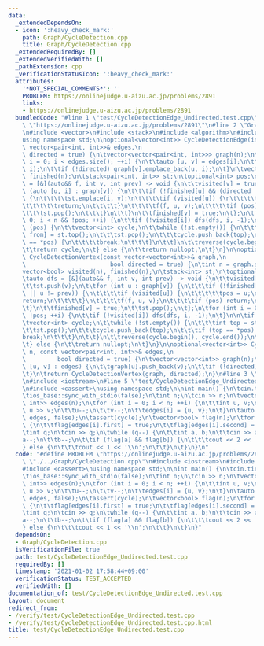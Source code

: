 ```yaml
---
data:
  _extendedDependsOn:
  - icon: ':heavy_check_mark:'
    path: Graph/CycleDetection.cpp
    title: Graph/CycleDetection.cpp
  _extendedRequiredBy: []
  _extendedVerifiedWith: []
  _pathExtension: cpp
  _verificationStatusIcon: ':heavy_check_mark:'
  attributes:
    '*NOT_SPECIAL_COMMENTS*': ''
    PROBLEM: https://onlinejudge.u-aizu.ac.jp/problems/2891
    links:
    - https://onlinejudge.u-aizu.ac.jp/problems/2891
  bundledCode: "#line 1 \"test/CycleDetectionEdge_Undirected.test.cpp\"\n#define PROBLEM\
    \ \"https://onlinejudge.u-aizu.ac.jp/problems/2891\"\n#line 2 \"Graph/CycleDetection.cpp\"\
    \n#include <vector>\n#include <stack>\n#include <algorithm>\n#include <optional>\n\
    using namespace std;\n\noptional<vector<int>> CycleDetectionEdge(int n, const\
    \ vector<pair<int, int>>& edges,\n                                         bool\
    \ directed = true) {\n\tvector<vector<pair<int, int>>> graph(n);\n\tfor (size_t\
    \ i = 0; i < edges.size(); ++i) {\n\t\tauto [u, v] = edges[i];\n\t\tgraph[u].emplace_back(v,\
    \ i);\n\t\tif (!directed) graph[v].emplace_back(u, i);\n\t}\n\tvector<bool> visited(n),\
    \ finished(n);\n\tstack<pair<int, int>> st;\n\toptional<int> pos;\n\tauto dfs\
    \ = [&](auto&& f, int v, int prev) -> void {\n\t\tvisited[v] = true;\n\t\tfor\
    \ (auto [u, i] : graph[v]) {\n\t\t\tif (!finished[u] && (directed || u != prev))\
    \ {\n\t\t\t\tst.emplace(i, v);\n\t\t\t\tif (visited[u]) {\n\t\t\t\t\tpos = u;\n\
    \t\t\t\t\treturn;\n\t\t\t\t}\n\t\t\t\tf(f, u, v);\n\t\t\t\tif (pos) return;\n\t\
    \t\t\tst.pop();\n\t\t\t}\n\t\t}\n\t\tfinished[v] = true;\n\t};\n\tfor (int i =\
    \ 0; i < n && !pos; ++i) {\n\t\tif (!visited[i]) dfs(dfs, i, -1);\n\t}\n\n\tif\
    \ (pos) {\n\t\tvector<int> cycle;\n\t\twhile (!st.empty()) {\n\t\t\tauto [top,\
    \ from] = st.top();\n\t\t\tst.pop();\n\t\t\tcycle.push_back(top);\n\t\t\tif (from\
    \ == *pos) {\n\t\t\t\tbreak;\n\t\t\t}\n\t\t}\n\t\treverse(cycle.begin(), cycle.end());\n\
    \t\treturn cycle;\n\t} else {\n\t\treturn nullopt;\n\t}\n}\n\noptional<vector<int>>\
    \ CycleDetectionVertex(const vector<vector<int>>& graph,\n                   \
    \                        bool directed = true) {\n\tint n = graph.size();\n\t\
    vector<bool> visited(n), finished(n);\n\tstack<int> st;\n\toptional<int> pos;\n\
    \tauto dfs = [&](auto&& f, int v, int prev) -> void {\n\t\tvisited[v] = true;\n\
    \t\tst.push(v);\n\t\tfor (int u : graph[v]) {\n\t\t\tif (!finished[u] && (directed\
    \ || u != prev)) {\n\t\t\t\tif (visited[u]) {\n\t\t\t\t\tpos = u;\n\t\t\t\t\t\
    return;\n\t\t\t\t}\n\t\t\t\tf(f, u, v);\n\t\t\t\tif (pos) return;\n\t\t\t}\n\t\
    \t}\n\t\tfinished[v] = true;\n\t\tst.pop();\n\t};\n\tfor (int i = 0; i < n &&\
    \ !pos; ++i) {\n\t\tif (!visited[i]) dfs(dfs, i, -1);\n\t}\n\n\tif (pos) {\n\t\
    \tvector<int> cycle;\n\t\twhile (!st.empty()) {\n\t\t\tint top = st.top();\n\t\
    \t\tst.pop();\n\t\t\tcycle.push_back(top);\n\t\t\tif (top == *pos) {\n\t\t\t\t\
    break;\n\t\t\t}\n\t\t}\n\t\treverse(cycle.begin(), cycle.end());\n\t\treturn cycle;\n\
    \t} else {\n\t\treturn nullopt;\n\t}\n}\n\noptional<vector<int>> CycleDetectionVertex(int\
    \ n, const vector<pair<int, int>>& edges,\n                                  \
    \         bool directed = true) {\n\tvector<vector<int>> graph(n);\n\tfor (auto\
    \ [u, v] : edges) {\n\t\tgraph[u].push_back(v);\n\t\tif (!directed) graph[v].push_back(u);\n\
    \t}\n\treturn CycleDetectionVertex(graph, directed);\n}\n#line 3 \"test/CycleDetectionEdge_Undirected.test.cpp\"\
    \n#include <iostream>\n#line 5 \"test/CycleDetectionEdge_Undirected.test.cpp\"\
    \n#include <cassert>\nusing namespace std;\n\nint main() {\n\tcin.tie(nullptr);\n\
    \tios_base::sync_with_stdio(false);\n\tint n;\n\tcin >> n;\n\tvector<pair<int,\
    \ int>> edges(n);\n\tfor (int i = 0; i < n; ++i) {\n\t\tint u, v;\n\t\tcin >>\
    \ u >> v;\n\t\tu--;\n\t\tv--;\n\t\tedges[i] = {u, v};\n\t}\n\tauto cycle = CycleDetectionEdge(n,\
    \ edges, false);\n\tassert(cycle);\n\tvector<bool> flag(n);\n\tfor (int i : *cycle)\
    \ {\n\t\tflag[edges[i].first] = true;\n\t\tflag[edges[i].second] = true;\n\t}\n\
    \tint q;\n\tcin >> q;\n\twhile (q--) {\n\t\tint a, b;\n\t\tcin >> a >> b;\n\t\t\
    a--;\n\t\tb--;\n\t\tif (flag[a] && flag[b]) {\n\t\t\tcout << 2 << '\\n';\n\t\t\
    } else {\n\t\t\tcout << 1 << '\\n';\n\t\t}\n\t}\n}\n"
  code: "#define PROBLEM \"https://onlinejudge.u-aizu.ac.jp/problems/2891\"\n#include\
    \ \"./../Graph/CycleDetection.cpp\"\n#include <iostream>\n#include <vector>\n\
    #include <cassert>\nusing namespace std;\n\nint main() {\n\tcin.tie(nullptr);\n\
    \tios_base::sync_with_stdio(false);\n\tint n;\n\tcin >> n;\n\tvector<pair<int,\
    \ int>> edges(n);\n\tfor (int i = 0; i < n; ++i) {\n\t\tint u, v;\n\t\tcin >>\
    \ u >> v;\n\t\tu--;\n\t\tv--;\n\t\tedges[i] = {u, v};\n\t}\n\tauto cycle = CycleDetectionEdge(n,\
    \ edges, false);\n\tassert(cycle);\n\tvector<bool> flag(n);\n\tfor (int i : *cycle)\
    \ {\n\t\tflag[edges[i].first] = true;\n\t\tflag[edges[i].second] = true;\n\t}\n\
    \tint q;\n\tcin >> q;\n\twhile (q--) {\n\t\tint a, b;\n\t\tcin >> a >> b;\n\t\t\
    a--;\n\t\tb--;\n\t\tif (flag[a] && flag[b]) {\n\t\t\tcout << 2 << '\\n';\n\t\t\
    } else {\n\t\t\tcout << 1 << '\\n';\n\t\t}\n\t}\n}"
  dependsOn:
  - Graph/CycleDetection.cpp
  isVerificationFile: true
  path: test/CycleDetectionEdge_Undirected.test.cpp
  requiredBy: []
  timestamp: '2021-01-02 17:58:44+09:00'
  verificationStatus: TEST_ACCEPTED
  verifiedWith: []
documentation_of: test/CycleDetectionEdge_Undirected.test.cpp
layout: document
redirect_from:
- /verify/test/CycleDetectionEdge_Undirected.test.cpp
- /verify/test/CycleDetectionEdge_Undirected.test.cpp.html
title: test/CycleDetectionEdge_Undirected.test.cpp
---
```

